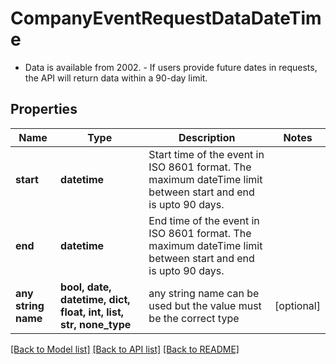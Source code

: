 # CompanyEventRequestDataDateTime

- Data is available from 2002. - If users provide future dates in requests, the API will return data within a 90-day limit. 

## Properties
Name | Type | Description | Notes
------------ | ------------- | ------------- | -------------
**start** | **datetime** | Start time of the event in ISO 8601 format. The maximum dateTime limit between start and end is upto 90 days. | 
**end** | **datetime** | End time of the event in ISO 8601 format. The maximum dateTime limit between start and end is upto 90 days. | 
**any string name** | **bool, date, datetime, dict, float, int, list, str, none_type** | any string name can be used but the value must be the correct type | [optional]

[[Back to Model list]](../README.md#documentation-for-models) [[Back to API list]](../README.md#documentation-for-api-endpoints) [[Back to README]](../README.md)


